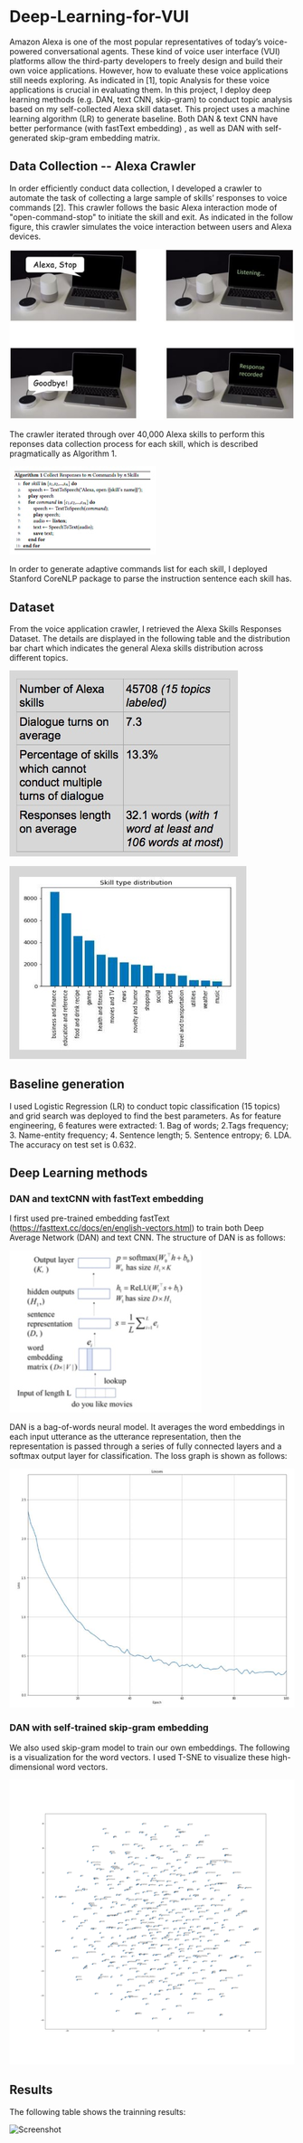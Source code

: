 # Deep-Learning-for-VUI

Amazon Alexa is one of the most popular representatives of today’s voice-powered conversational agents. These kind of voice user interface (VUI) platforms allow the third-party developers to freely design and build their own voice applications. However, how to evaluate these voice applications still needs exploring. As indicated in [1], topic Analysis for these voice applications is crucial in evaluating them. In this project, I deploy deep learning methods (e.g. DAN, text CNN, skip-gram) to conduct topic analysis based on my self-collected Alexa skill dataset. This project uses a machine learning algorithm (LR) to generate baseline. Both DAN & text CNN have better performance (with fastText embedding) , as well as DAN with self-generated skip-gram embedding matrix.

## Data Collection -- Alexa Crawler

In order efficiently conduct data collection, I developed a crawler to automate the task of collecting a large sample of skills’ responses to voice commands [2]. This crawler follows the basic Alexa interaction mode of "open-command-stop" to initiate the skill and exit. As indicated in the follow figure, this crawler simulates the voice interaction between users and Alexa devices.

![Screenshot](figures/crawler.jpeg)

The crawler iterated through over 40,000 Alexa skills to perform this reponses data collection process for each skill, which is described pragmatically as Algorithm 1. 

![Screenshot](figures/algorithm.jpeg)

In order to generate adaptive commands list for each skill, I deployed Stanford CoreNLP package to parse the instruction sentence each skill has.

## Dataset

From the voice application crawler, I retrieved the Alexa Skills Responses Dataset. The details are displayed in the following table and the distribution bar chart which indicates the general Alexa skills distribution across different topics.

![Screenshot](figures/dataset.jpeg)

![Screenshot](figures/distribution.jpeg)

## Baseline generation

I used Logistic Regression (LR) to conduct topic classification (15 topics) and grid search was deployed to find the best parameters. As for feature engineering, 6 features were extracted: 1. Bag of words; 2.Tags frequency; 3. Name-entity frequency; 4. Sentence length; 5. Sentence entropy; 6. LDA. The accuracy on test set is 0.632.

## Deep Learning methods

### DAN and textCNN with fastText embedding

I first used pre-trained embedding fastText (https://fasttext.cc/docs/en/english-vectors.html) to train both Deep Average Network (DAN) and text CNN. The structure of DAN is as follows:

![Screenshot](figures/DAN.jpeg)

DAN is a bag-of-words neural model. It averages the word embeddings in each input utterance as the utterance representation, then the representation is passed through a series of fully connected layers and a softmax output layer for classification. The loss graph is shown as follows:

![Screenshot](figures/DANresults.jpeg)

### DAN with self-trained skip-gram embedding

We also used skip-gram model to train our own embeddings. The following is a visualization for the word vectors. I used T-SNE to visualize these high-dimensional word vectors.

![Screenshot](figures/culster.png)


## Results

The following table shows the trainning results:

![Screenshot](figures/results.png)








